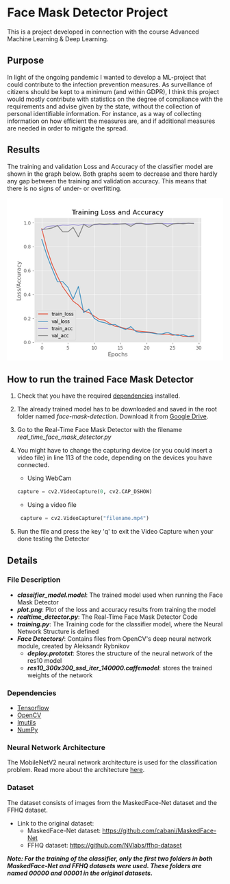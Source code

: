 # Face Mask Detector Project
This is a project developed in connection with the course Advanced Machine Learning & Deep Learning.

## Purpose
In light of the ongoing pandemic I wanted to develop a ML-project that could contribute to the infection prevention 
measures. As surveillance of citizens should be kept to a minimum (and within GDPR), I think this project would mostly 
contribute with statistics on the degree of compliance with the requirements and advise given by the state, without the 
collection of personal identifiable information. For instance, as a way of collecting information on how efficient the 
measures are, and if additional measures are needed in order to mitigate the spread.

## Results
The training and validation Loss and Accuracy of the classifier model are shown in the graph below. Both graphs seem to 
decrease and there hardly any gap between the training and validation accuracy. This means that there is no signs of under- 
or overfitting.

![Plotted Loss/Accuracy Graph](plot.png "Plot")

## How to run the trained Face Mask Detector
1. Check that you have the required [dependencies](#dependencies) installed.
2. The already trained model has to be downloaded and saved in the root folder named *face-mask-detection*.
Download it from [Google Drive](https://drive.google.com/file/d/1bsa-TjEF0iY0yGaj6xJbTm8HsElN-i9J/view?usp=sharing).
3. Go to the Real-Time Face Mask Detector with the filename *real_time_face_mask_detector.py*
4. You might have to change the capturing device (or you could insert a video file) in line 113 of the code, depending 
on the devices you have connected.

    * Using WebCam
    ```python
    capture = cv2.VideoCapture(0, cv2.CAP_DSHOW)
    ```
   * Using a video file
   ```python
    capture = cv2.VideoCapture("filename.mp4")
    ```
   
5. Run the file and press the key 'q' to exit the Video Capture when your done testing the Detector

## Details
### File Description
* ***classifier_model.model***: The trained model used when running the Face Mask Detector
* ***plot.png***: Plot of the loss and accuracy results from training the model
* ***realtime_detector.py***: The Real-Time Face Mask Detector Code
* ***training.py***: The Training code for the classifier model, where the Neural Network Structure is defined
* ***Face Detectors/***: Contains files from OpenCV's deep neural network module, created by Aleksandr Rybnikov
	* ***deploy.prototxt***: Stores the structure of the neural network of the res10 model
	* ***res10_300x300_ssd_iter_140000.caffemodel***: stores the trained weights of the network

### Dependencies
* [Tensorflow](https://www.tensorflow.org/install)
* [OpenCV](https://pypi.org/project/opencv-python/)
* [Imutils](https://pypi.org/project/imutils/)
* [NumPy](https://numpy.org/install/)

### Neural Network Architecture
The MobileNetV2 neural network architecture is used for the classification problem. Read more about the architecture 
[here](https://arxiv.org/abs/1801.04381).

### Dataset
The dataset consists of images from the MaskedFace-Net dataset and the FFHQ dataset.
- Link to the original dataset:
  - MaskedFace-Net dataset: https://github.com/cabani/MaskedFace-Net
  - FFHQ dataset: https://github.com/NVlabs/ffhq-dataset
  
***Note: For the training of the classifier, only the first two folders in both MaskedFace-Net and FFHQ datasets were used. 
These folders are named 00000 and 00001 in the original datasets.***
